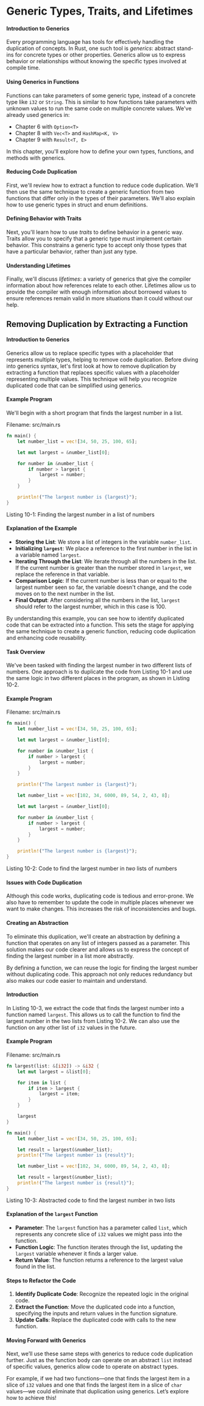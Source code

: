 # Generic Types, Traits, and Lifetimes

#### Introduction to Generics

Every programming language has tools for effectively handling the duplication of concepts. In Rust, one such tool is *generics*: abstract stand-ins for concrete types or other properties. Generics allow us to express behavior or relationships without knowing the specific types involved at compile time.

#### Using Generics in Functions

Functions can take parameters of some generic type, instead of a concrete type like `i32` or `String`. This is similar to how functions take parameters with unknown values to run the same code on multiple concrete values. We've already used generics in:
- Chapter 6 with `Option<T>`
- Chapter 8 with `Vec<T>` and `HashMap<K, V>`
- Chapter 9 with `Result<T, E>`

In this chapter, you'll explore how to define your own types, functions, and methods with generics.

#### Reducing Code Duplication

First, we'll review how to extract a function to reduce code duplication. We'll then use the same technique to create a generic function from two functions that differ only in the types of their parameters. We'll also explain how to use generic types in struct and enum definitions.

#### Defining Behavior with Traits

Next, you'll learn how to use *traits* to define behavior in a generic way. Traits allow you to specify that a generic type must implement certain behavior. This constrains a generic type to accept only those types that have a particular behavior, rather than just any type.

#### Understanding Lifetimes

Finally, we'll discuss *lifetimes*: a variety of generics that give the compiler information about how references relate to each other. Lifetimes allow us to provide the compiler with enough information about borrowed values to ensure references remain valid in more situations than it could without our help.

## Removing Duplication by Extracting a Function

#### Introduction to Generics

Generics allow us to replace specific types with a placeholder that represents multiple types, helping to remove code duplication. Before diving into generics syntax, let's first look at how to remove duplication by extracting a function that replaces specific values with a placeholder representing multiple values. This technique will help you recognize duplicated code that can be simplified using generics.

#### Example Program

We'll begin with a short program that finds the largest number in a list.

<span class="filename">Filename: src/main.rs</span>

```rust
fn main() {
    let number_list = vec![34, 50, 25, 100, 65];

    let mut largest = &number_list[0];

    for number in &number_list {
        if number > largest {
            largest = number;
        }
    }

    println!("The largest number is {largest}");
}
```

<span class="caption">Listing 10-1: Finding the largest number in a list of numbers</span>

#### Explanation of the Example

- **Storing the List**: We store a list of integers in the variable `number_list`.
- **Initializing `largest`**: We place a reference to the first number in the list in a variable named `largest`.
- **Iterating Through the List**: We iterate through all the numbers in the list. If the current number is greater than the number stored in `largest`, we replace the reference in that variable.
- **Comparison Logic**: If the current number is less than or equal to the largest number seen so far, the variable doesn't change, and the code moves on to the next number in the list.
- **Final Output**: After considering all the numbers in the list, `largest` should refer to the largest number, which in this case is 100.

By understanding this example, you can see how to identify duplicated code that can be extracted into a function. This sets the stage for applying the same technique to create a generic function, reducing code duplication and enhancing code reusability.

#### Task Overview

We've been tasked with finding the largest number in two different lists of numbers. One approach is to duplicate the code from Listing 10-1 and use the same logic in two different places in the program, as shown in Listing 10-2.

#### Example Program

<span class="filename">Filename: src/main.rs</span>

```rust
fn main() {
    let number_list = vec![34, 50, 25, 100, 65];

    let mut largest = &number_list[0];

    for number in &number_list {
        if number > largest {
            largest = number;
        }
    }

    println!("The largest number is {largest}");

    let number_list = vec![102, 34, 6000, 89, 54, 2, 43, 8];

    let mut largest = &number_list[0];

    for number in &number_list {
        if number > largest {
            largest = number;
        }
    }

    println!("The largest number is {largest}");
}
```

<span class="caption">Listing 10-2: Code to find the largest number in *two* lists of numbers</span>

#### Issues with Code Duplication

Although this code works, duplicating code is tedious and error-prone. We also have to remember to update the code in multiple places whenever we want to make changes. This increases the risk of inconsistencies and bugs.

#### Creating an Abstraction

To eliminate this duplication, we'll create an abstraction by defining a function that operates on any list of integers passed as a parameter. This solution makes our code clearer and allows us to express the concept of finding the largest number in a list more abstractly.

By defining a function, we can reuse the logic for finding the largest number without duplicating code. This approach not only reduces redundancy but also makes our code easier to maintain and understand.

#### Introduction

In Listing 10-3, we extract the code that finds the largest number into a function named `largest`. This allows us to call the function to find the largest number in the two lists from Listing 10-2. We can also use the function on any other list of `i32` values in the future.

#### Example Program

<span class="filename">Filename: src/main.rs</span>

```rust
fn largest(list: &[i32]) -> &i32 {
    let mut largest = &list[0];

    for item in list {
        if item > largest {
            largest = item;
        }
    }

    largest
}

fn main() {
    let number_list = vec![34, 50, 25, 100, 65];

    let result = largest(&number_list);
    println!("The largest number is {result}");

    let number_list = vec![102, 34, 6000, 89, 54, 2, 43, 8];

    let result = largest(&number_list);
    println!("The largest number is {result}");
}
```

<span class="caption">Listing 10-3: Abstracted code to find the largest number in two lists</span>

#### Explanation of the `largest` Function

- **Parameter**: The `largest` function has a parameter called `list`, which represents any concrete slice of `i32` values we might pass into the function.
- **Function Logic**: The function iterates through the list, updating the `largest` variable whenever it finds a larger value.
- **Return Value**: The function returns a reference to the largest value found in the list.

#### Steps to Refactor the Code

1. **Identify Duplicate Code**: Recognize the repeated logic in the original code.
2. **Extract the Function**: Move the duplicated code into a function, specifying the inputs and return values in the function signature.
3. **Update Calls**: Replace the duplicated code with calls to the new function.

#### Moving Forward with Generics

Next, we’ll use these same steps with generics to reduce code duplication further. Just as the function body can operate on an abstract `list` instead of specific values, generics allow code to operate on abstract types.

For example, if we had two functions—one that finds the largest item in a slice of `i32` values and one that finds the largest item in a slice of `char` values—we could eliminate that duplication using generics. Let’s explore how to achieve this!